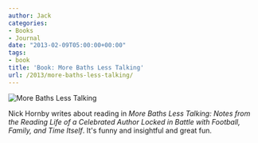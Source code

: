 ```yaml
---
author: Jack
categories:
- Books
- Journal
date: "2013-02-09T05:00:00+00:00"
tags:
- book
title: 'Book: More Baths Less Talking'
url: /2013/more-baths-less-talking/
---
```


<aside> <img src="/img/more-baths-book.jpg" alt="More Baths Less Talking" class="postimage" />
  
</aside> 

Nick Hornby writes about reading in _More Baths Less Talking: Notes from the Reading Life of a Celebrated Author Locked in Battle with Football, Family, and Time Itself_. It's funny and insightful and great fun.